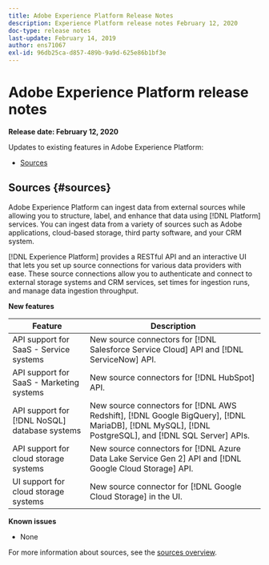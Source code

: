 ```yaml
---
title: Adobe Experience Platform Release Notes
description: Experience Platform release notes February 12, 2020
doc-type: release notes
last-update: February 14, 2019
author: ens71067
exl-id: 96db25ca-d857-489b-9a9d-625e86b1bf3e
---
```

# Adobe Experience Platform release notes 

**Release date: February 12, 2020**

Updates to existing features in Adobe Experience Platform:

* [Sources](#sources)

## Sources {#sources}

Adobe Experience Platform can ingest data from external sources while allowing you to structure, label, and enhance that data using [!DNL Platform] services. You can ingest data from a variety of sources such as Adobe applications, cloud-based storage, third party software, and your CRM system.

[!DNL Experience Platform] provides a RESTful API and an interactive UI that lets you set up source connections for various data providers with ease. These source connections allow you to authenticate and connect to external storage systems and CRM services, set times for ingestion runs, and manage data ingestion throughput.

**New features**

| Feature | Description |
| ------- | ----------- |
| API support for SaaS - Service systems| New source connectors for [!DNL Salesforce Service Cloud] API and [!DNL ServiceNow] API. |
| API support for SaaS - Marketing systems| New source connectors for [!DNL HubSpot] API. |
| API support for [!DNL NoSQL] database systems | New source connectors for [!DNL AWS Redshift], [!DNL Google BigQuery], [!DNL MariaDB], [!DNL MySQL], [!DNL PostgreSQL], and [!DNL SQL Server] APIs. |
| API support for cloud storage systems | New source connectors for [!DNL Azure Data Lake Service Gen 2] API and [!DNL Google Cloud Storage] API.|
| UI support for cloud storage systems | New source connector for [!DNL Google Cloud Storage] in the UI.|

**Known issues**

* None

For more information about sources, see the [sources overview](../../sources/home.md).
